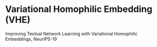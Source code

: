 # Variational Homophilic Embedding (VHE)
Improving Textual Network Learning with Variational Homophilic Embeddings, NeurIPS-19
